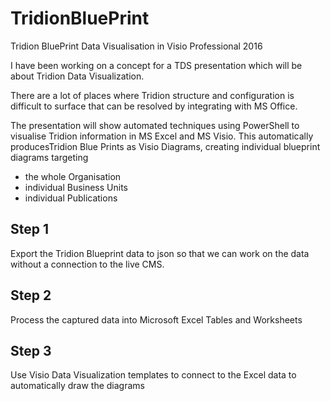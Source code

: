 # TridionBluePrint
Tridion BluePrint Data Visualisation in Visio Professional 2016

I have been working on a concept for a TDS  presentation which will be about Tridion  Data Visualization.

There are a lot of places where Tridion structure and configuration is difficult to surface that can be resolved by integrating with MS Office.

The presentation will show automated techniques using PowerShell to visualise Tridion information in MS Excel and MS Visio.
This automatically producesTridion Blue Prints as Visio Diagrams, creating individual blueprint diagrams targeting 
+ the whole Organisation
+ individual Business Units 
+ individual Publications

## Step 1
Export the Tridion Blueprint data to json so that we can work on the data without a connection to the live CMS.

## Step 2 
Process the captured data into Microsoft Excel Tables and Worksheets

## Step 3
Use Visio Data Visualization templates to connect to the Excel data to automatically draw the diagrams

